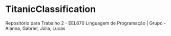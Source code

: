 # TitanicClassification
Repositório para Trabalho 2 - EEL670 Linguagem de Programação | Grupo - Alanna, Gabriel, Júlia, Lucas
